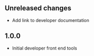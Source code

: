 ## Unreleased changes

- Add link to developer documentation

## 1.0.0

- Initial developer front end tools

